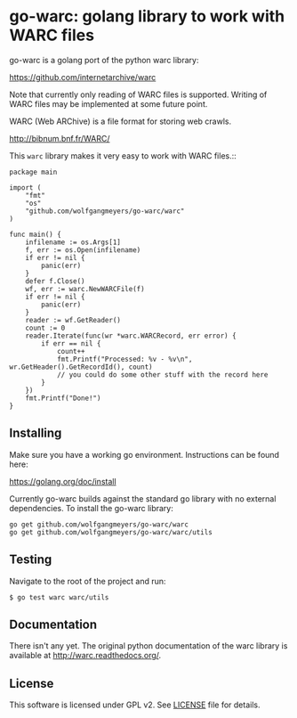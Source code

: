 go-warc: golang library to work with WARC files
============================================

go-warc is a golang port of the python warc library:

https://github.com/internetarchive/warc

Note that currently only reading of WARC files is supported. Writing
of WARC files may be implemented at some future point.

WARC (Web ARChive) is a file format for storing web crawls.

http://bibnum.bnf.fr/WARC/ 

This `warc` library makes it very easy to work with WARC files.::

    package main
    
    import (
        "fmt"
        "os"
        "github.com/wolfgangmeyers/go-warc/warc"
    )
    
    func main() {
        infilename := os.Args[1]
        f, err := os.Open(infilename)
        if err != nil {
            panic(err)
        }
        defer f.Close()
        wf, err := warc.NewWARCFile(f)
        if err != nil {
            panic(err)
        }
        reader := wf.GetReader()
        count := 0
        reader.Iterate(func(wr *warc.WARCRecord, err error) {
            if err == nil {
                count++
                fmt.Printf("Processed: %v - %v\n", wr.GetHeader().GetRecordId(), count)
                // you could do some other stuff with the record here
            }
        })
        fmt.Printf("Done!")
    }

Installing
--------
Make sure you have a working go environment. Instructions can be found here:

https://golang.org/doc/install

Currently go-warc builds against the standard go library with no external dependencies. To install the
go-warc library:

    go get github.com/wolfgangmeyers/go-warc/warc
    go get github.com/wolfgangmeyers/go-warc/warc/utils

Testing
-------
Navigate to the root of the project and run:

    $ go test warc warc/utils

Documentation
-------------

There isn't any yet. The original python
documentation of the warc library is available at http://warc.readthedocs.org/.
    
License
-------

This software is licensed under GPL v2. See [LICENSE](LICENSE.txt) file for details.
